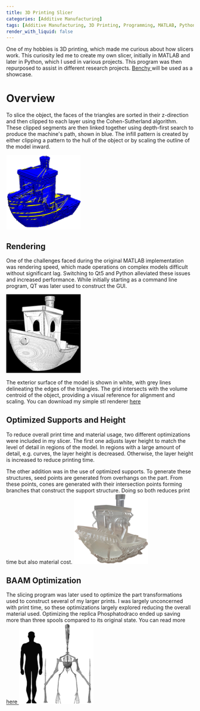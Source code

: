 ```yaml
---
title: 3D Printing Slicer
categories: [Additive Manufacturing]
tags: [Additive Manufacturing, 3D Printing, Programming, MATLAB, Python]
render_with_liquid: false
---
```


One of my hobbies is 3D printing, which made me curious about how slicers work. This curiosity led me to create my own slicer, initially in MATLAB and later in Python, which I used in various projects. This program was then repurposed to assist in different research projects. [Benchy <span class="fa-solid fa-arrow-up-right-from-square"/>](https://www.thingiverse.com/thing:763622) will be used as a showcase.

# Overview

To slice the object, the faces of the triangles are sorted in their z-direction and then clipped to each layer using the Cohen-Sutherland algorithm. These clipped segments are then linked together using depth-first search to produce the machine's path, shown in blue. The infill pattern is created by either clipping a pattern to the hull of the object or by scaling the outline of the model inward.

<img src="pictures/slicer/Slicer_Circleless.png" alt="Slicer Ex" width="200"/>
<!-- ![Slicer Ex](pictures/slicer/Slicer_Circleless.png "Title") -->

## Rendering

One of the challenges faced during the original MATLAB implementation was rendering speed, which made operations on complex models difficult without significant lag. Switching to Qt5 and Python alleviated these issues and increased performance. While initially starting as a command line program, QT was later used to construct the GUI. 

<img src="pictures/slicer/stl_Viewer.png" alt="Render Ex" width="200"/>
<!-- ![Render Ex](pictures/slicer/stl_Viewer.png "Title") -->

The exterior surface of the model is shown in white, with grey lines delineating the edges of the triangles. The grid intersects with the volume centroid of the object, providing a visual reference for alignment and scaling. You can download my simple stl renderer [here <span class="fab fa-github"/>](https://github.com/asmonta/Binary-STL-Renderer)

## Optimized Supports and Height
To reduce overall print time and material usage, two different optimizations were included in my slicer. The first one adjusts layer height to match the level of detail in regions of the model. In regions with a large amount of detail, e.g. curves, the layer height is decreased. Otherwise, the layer height is increased to reduce printing time.

The other addition was in the use of optimized supports. To generate these structures, seed points are generated from overhangs on the part. From these points, cones are generated with their intersection points forming branches that construct the support structure.  Doing so both reduces print time but also material cost.
<img src="pictures/slicer/boat_only.png" alt="Boat with Tree Support" width="200"/>
<!-- ![Boat with Tree Support](pictures/slicer/boat_only.png "Title") -->

## BAAM Optimization
The slicing program was later used to optimize the part transformations used to construct several of my larger prints. I was largely unconcerned with print time, so these optimizations largely explored reducing the overall material used. Optimizing the replica Phosphatodraco ended up saving more than three spools compared to its original state. You can read more [here <span class="fab fa-github"/>](https://asmonta.github.io/posts/RAWR-DINOSAURS) 
<img src="pictures/slicer/Pho_Comparison.png" alt="Phosphate Draco size" width="200"/>
<!-- ![Phosphate Draco size](pictures/slicer/Pho_Comparison.png "Title") -->